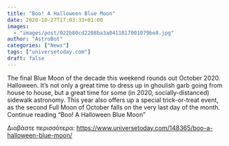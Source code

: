 ```yaml
---
title: "Boo! A Halloween Blue Moon"
date: 2020-10-27T17:03:33+01:00
images:
  - "images/post/022b80cd2208ba3a0411817001079be8.jpg"
author: "AstroBot"
categories: ["News"]
tags: ["universetoday.com"]
draft: false
---
```


The final Blue Moon of the decade this weekend rounds out October 2020. Halloween. It’s not only a great time to dress up in ghoulish garb going from house to house, but a great time for some (in 2020, socially-distanced) sidewalk astronomy. This year also offers up a special trick-or-treat event, as the second Full Moon of October falls on the very last day of the month.  Continue reading “Boo! A Halloween Blue Moon” 

Διαβάστε περισσότερα: https://www.universetoday.com/148365/boo-a-halloween-blue-moon/
